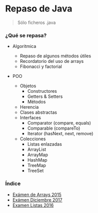 # Repaso de Java

> Sólo ficheros .java

### ¿Qué se repasa?

- Algoritmica
  - Repaso de algunos métodos útiles
  - Recordatorio del uso de arrays
  - Fibonacci y factorial

- POO
  - Objetos
    - Constructores
    - Getters & Setters
    - Métodos
  - Herencia
  - Clases abstractas
  - Interfaces
    - Comparator (compare, equals)
    - Comparable (compareTo)
    - Iterator (hasNext, next, remove)
  - Colecciones
    - Listas enlazadas
    - ArrayList
    - ArrayMap
    - HashMap
    - TreeMap
    - TreeSet

### Índice

- [Exámen de Arrays 2015](arrays2015/src)
- [Exámen Diciembre 2017](diciembre2017/src)
- [Examen Listas 2016](listas2016/src)